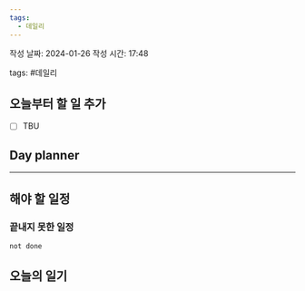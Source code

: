 ```yaml
---
tags:
  - 데일리
---
```


작성 날짜: 2024-01-26
작성 시간: 17:48

tags: #데일리

## 오늘부터 할 일 추가
- [ ] TBU 

## Day planner

  
---  
## 해야 할 일정  
### 끝내지 못한 일정

```tasks
not done
```
## 오늘의 일기
